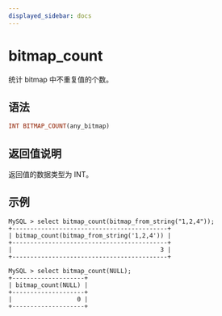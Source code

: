 ```yaml
---
displayed_sidebar: docs
---
```


# bitmap_count



统计 bitmap 中不重复值的个数。

## 语法

```Haskell
INT BITMAP_COUNT(any_bitmap)
```

## 返回值说明

返回值的数据类型为 INT。

## 示例

```Plain Text
MySQL > select bitmap_count(bitmap_from_string("1,2,4"));
+-------------------------------------------+
| bitmap_count(bitmap_from_string('1,2,4')) |
+-------------------------------------------+
|                                         3 |
+-------------------------------------------+

MySQL > select bitmap_count(NULL);
+--------------------+
| bitmap_count(NULL) |
+--------------------+
|                  0 |
+--------------------+
```